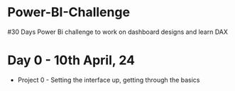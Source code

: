 # Power-BI-Challenge
#30 Days Power Bi challenge to work on dashboard designs and learn DAX

# Day 0 - 10th April, 24
- Project 0 - Setting the interface up, getting through the basics 


